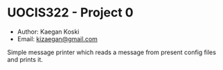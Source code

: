 # UOCIS322 - Project 0

- Author: Kaegan Koski
- Email: kizaegan@gmail.com

Simple message printer which reads a message from present config files
and prints it.